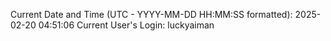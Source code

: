 Current Date and Time (UTC - YYYY-MM-DD HH:MM:SS formatted): 2025-02-20 04:51:06
Current User's Login: luckyaiman
